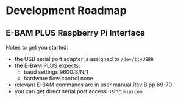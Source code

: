 # Development Roadmap

## E-BAM PLUS Raspberry Pi Interface

Notes to get you started:

* the USB serial port adapter is assigned to `/dev/ttyUSB0`
* the E-BAM PLUS expects:
    * baud settings 9600/8/N/1
    * hardware flow control none
* relevant E-BAM commands are in user manual Rev B pp 69-70
* you can get direct serial port access using `minicom`


